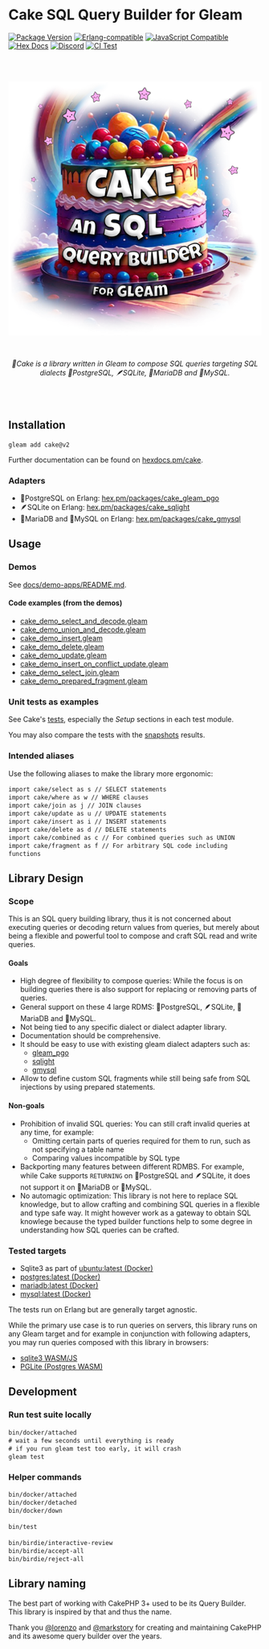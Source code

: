 # Cake SQL Query Builder for Gleam

[![Package <a href="https://github.com/inoas/gleam-cake/releases"><img src="https://img.shields.io/github/release/inoas/gleam-cake" alt="GitHub release"></a> Version](https://img.shields.io/hexpm/v/cake)](https://hex.pm/packages/cake)
[![Erlang-compatible](https://img.shields.io/badge/target-erlang-b83998)](https://www.erlang.org/)
[![JavaScript Compatible](https://img.shields.io/badge/target-javascript-f3e155)](https://en.wikipedia.org/wiki/JavaScript)
[![Hex Docs](https://img.shields.io/badge/hex-docs-ffaff3)](https://hexdocs.pm/cake/)
[![Discord](https://img.shields.io/discord/768594524158427167?label=discord%20chat&amp;color=5865F2)](https://discord.gg/Fm8Pwmy)
[![CI Test](https://github.com/inoas/gleam-cake/actions/workflows/test.yml/badge.svg?branch=main&amp;event=push)](https://github.com/inoas/gleam-cake/actions/workflows/test.yml)

<br>
<br>

<p align="center">
  <img src="https://raw.githubusercontent.com/inoas/gleam-cake/main/cake-logo.png" alt="Cake Logo" style="max-height: 33vh; width: auto; height: auto" width="480" height="480"/>
</p>

<br>

<p align="center">
  <i>
    🎂Cake is a library written in Gleam to compose SQL queries targeting SQL
    dialects 🐘PostgreSQL, 🪶SQLite, 🦭MariaDB and 🐬MySQL.
  </i>
</p>

<br>
<br>

## Installation

```shell
gleam add cake@v2
```

Further documentation can be found on [hexdocs.pm/cake](https://hexdocs.pm/cake).

### Adapters

- 🐘PostgreSQL on Erlang: [hex.pm/packages/cake_gleam_pgo](https://hex.pm/packages/cake_gleam_pgo)
- 🪶SQLite on Erlang: [hex.pm/packages/cake_sqlight](https://hex.pm/packages/cake_sqlight)
- 🦭MariaDB and 🐬MySQL on Erlang: [hex.pm/packages/cake_gmysql](https://hex.pm/packages/cake_gmysql)

<!--
TODO:
- SQLite on WASM/JS https://sqlite.org/wasm
- Postgres WASM via https://pglite.dev/
-->

## Usage

### Demos

See [docs/demo-apps/README.md](https://github.com/inoas/gleam-cake/blob/main/docs/demo-apps/README.md#available-demos).

#### Code examples (from the demos)

- [cake\_demo\_select\_and\_decode.gleam](https://github.com/inoas/gleam-cake/blob/main/docs/demo-apps/demos/01_select_and_decode/src/cake_demo_select_and_decode.gleam)
- [cake\_demo\_union\_and\_decode.gleam](https://github.com/inoas/gleam-cake/blob/main/docs/demo-apps/demos/02_union_and_decode/src/cake_demo_union_and_decode.gleam)
- [cake\_demo\_insert.gleam](https://github.com/inoas/gleam-cake/blob/main/docs/demo-apps/demos/03_insert/src/cake_demo_insert.gleam)
- [cake\_demo\_delete.gleam](https://github.com/inoas/gleam-cake/blob/main/docs/demo-apps/demos/04_delete/src/cake_demo_delete.gleam)
- [cake\_demo\_update.gleam](https://github.com/inoas/gleam-cake/blob/main/docs/demo-apps/demos/05_update/src/cake_demo_update.gleam)
- [cake\_demo\_insert\_on\_conflict\_update.gleam](https://github.com/inoas/gleam-cake/blob/main/docs/demo-apps/demos/06_insert_on_conflict_update/src/cake_demo_insert_on_conflict_update.gleam)
- [cake\_demo\_select\_join.gleam](https://github.com/inoas/gleam-cake/blob/main/docs/demo-apps/demos/07_select_join/src/cake_demo_select_join.gleam)
- [cake\_demo\_prepared\_fragment.gleam](https://github.com/inoas/gleam-cake/blob/main/docs/demo-apps/demos/08_prepared_fragment/src/cake_demo_prepared_fragment.gleam)
<!--
- transactions -- TODO v2
- create view -- TODO v3
-->

### Unit tests as examples

See Cake's [tests](https://github.com/inoas/gleam-cake/tree/main/test/cake_test),
especially the _Setup_ sections in each test module.

You may also compare the tests with the
[snapshots](https://github.com/inoas/gleam-cake/tree/main/birdie_snapshots)
results.

### Intended aliases

Use the following aliases to make the library more ergonomic:

```gleam
import cake/select as s // SELECT statements
import cake/where as w // WHERE clauses
import cake/join as j // JOIN clauses
import cake/update as u // UPDATE statements
import cake/insert as i // INSERT statements
import cake/delete as d // DELETE statements
import cake/combined as c // For combined queries such as UNION
import cake/fragment as f // For arbitrary SQL code including functions
```

## Library Design

### Scope

This is an SQL query building library, thus it is not concerned about executing
queries or decoding return values from queries, but merely about being a
flexible and powerful tool to compose and craft SQL read and write queries.

#### Goals

- High degree of flexibility to compose queries:
  While the focus is on building queries there is also support for replacing
  or removing parts of queries.
- General support on these 4 large RDMS: 🐘PostgreSQL, 🪶SQLite, 🦭MariaDB and
  🐬MySQL.
- Not being tied to any specific dialect or dialect adapter library.
- Documentation should be comprehensive.
- It should be easy to use with existing gleam dialect adapters such as:
  - [gleam_pgo](https://hex.pm/packages/gleam_pgo)
  - [sqlight](https://hex.pm/packages/sqlight)
  - [gmysql](https://hex.pm/packages/gmysql)
- Allow to define custom SQL fragments while still being safe
  from SQL injections by using prepared statements.

#### Non-goals

- Prohibition of invalid SQL queries: You can still craft invalid queries at
  any time, for example:
  - Omitting certain parts of queries required for them to run, such as
    not specifying a table name
  - Comparing values incompatible by SQL type
- Backporting many features between different RDMBS. For example, while Cake
  supports `RETURNING` on 🐘PostgreSQL and 🪶SQLite, it does not support it on
  🦭MariaDB or 🐬MySQL.
- No automagic optimization: This library is not here to replace SQL knowledge,
  but to allow crafting and combining SQL queries in a flexible and type safe
  way. It might however work as a gateway to obtain SQL knowlege because
  the typed builder functions help to some degree in understanding how SQL
  queries can be crafted.

### Tested targets

- Sqlite3 as part of [ubuntu:latest (Docker)](https://hub.docker.com/_/ubuntu)
- [postgres:latest (Docker)](https://hub.docker.com/_/postgres)
- [mariadb:latest (Docker)](https://hub.docker.com/_/mariadb)
- [mysql:latest (Docker)](https://hub.docker.com/_/mysql)

The tests run on Erlang but are generally target agnostic.

While the primary use case is to run queries on servers, this library runs on
any Gleam target and for example in conjunction with following adapters, you may
run queries composed with this library in browsers:
- [sqlite3 WASM/JS](https://sqlite.org/wasm)
- [PGLite (Postgres WASM)](https://pglite.dev/)

## Development

### Run test suite locally

```shell
bin/docker/attached
# wait a few seconds until everything is ready
# if you run gleam test too early, it will crash
gleam test
```

### Helper commands

```shell
bin/docker/attached
bin/docker/detached
bin/docker/down

bin/test

bin/birdie/interactive-review
bin/birdie/accept-all
bin/birdie/reject-all
```

## Library naming

The best part of working with CakePHP 3+ used to be its Query Builder. This
library is inspired by that and thus the name.

Thank you [@lorenzo](https://github.com/lorenzo) and
[@markstory](https://github.com/markstory) for creating and maintaining CakePHP
and its awesome query builder over the years.

